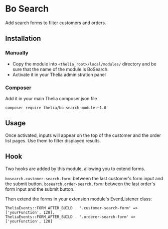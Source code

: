 # Bo Search

Add search forms to filter customers and orders.

## Installation

### Manually

* Copy the module into ```<thelia_root>/local/modules/``` directory and be sure that the name of the module is BoSearch.
* Activate it in your Thelia administration panel

### Composer

Add it in your main Thelia composer.json file

```
composer require thelia/bo-search-module:~1.0
```

## Usage

Once activated, inputs will appear on the top of the customer and the order list pages. Use them to filter displayed results.

## Hook

Two hooks are added by this module, allowing you to extend forms.

`bosearch.customer-search.form`: between the last customer's form input and the submit button.
`bosearch.order-search.form`: between the last order's form input and the submit button.


Then extend the forms in your extension module's EventListener class:

```
TheliaEvents::FORM_AFTER_BUILD . '.customer-search-form' => ['yourFunction', 128],
TheliaEvents::FORM_AFTER_BUILD . '.orderer-search-form' => ['yourFunction', 128]
```
